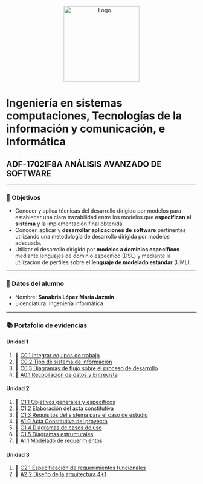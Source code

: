 <p align="center">
    <img alt="Logo" src="https://www.tijuana.tecnm.mx/wp-content/themes/tecnm/images/logo_TECT.png" width=200 height=200>
</p>

# Ingeniería en sistemas computaciones, Tecnologías de la información y comunicación, e Informática

## ADF-1702IF8A ANÁLISIS AVANZADO DE SOFTWARE

---

### :pencil: Objetivos

+ Conocer y aplica técnicas del desarrollo dirigido por modelos para establecer una clara trazabilidad entre los modelos que **especifican el sistema** y la implementación final obtenida. 
+ Conocer, aplicar y **desarrollar aplicaciones de software** pertinentes utilizando una metodología de desarrollo dirigida por modelos adecuada. 
+ Utilizar el desarrollo dirigido por **modelos a dominios específicos** mediante lenguajes de dominio específico (DSL) y mediante la utilización de perfiles sobre el **lenguaje de modelado estándar** (UML).
  
---

### :necktie: Datos del alumno

* Nombre: **Sanabria López María Jazmín**
* Licenciatura: Ingeniería informática


---


### :books: Portafolio de evidencias​
#### Unidad 1
1. :book: <a href="blog/C01._IntegrarEquiposDeTrabajo_MariaJazminSanabriaLopez.md" target="black">C0.1 Integrar equipos de trabajo</a>
2. :book: <a href="blog/C0.2_Tipo_de_Sistema_Desarrollar_SanabriaLopezMariaJazmin.md" target="black">C0.2  Tipo de sistema de información</a>
3. :book: <a href="blog/C0.3_DiagramadeFlujo_Proceso_SanabriaLopezMariaJazmin.md" target="black">C0.3 Diagramas de flujo sobre el proceso de desarrollo</a>
4. :book: <a href="blog/A0.1_Recopilacion_Entrevista_SanabriaLopezMariaJazmin.md" target="black">A0.1 Recopilación de datos y Entrevista</a>

#### Unidad 2
1. :book: <a href="blog/C1.1_ObjetivosGenerales_especificos_SanabriaLopezMariaJazmin.md" target="black">C1.1 Objetivos generales y específicos</a>
2. :book: <a href="blog/C1.2_ActaConstitutiva_delProyecto_SanabriaLopezMariaJazmin.md" target="black">C1.2 Elaboración del acta constitutiva</a>
3. :book: <a href="blog/C1.3_Requisitos_del_sistema_SanabriaLopezMariaJazmin.md" target="black">C1.3 Requisitos del sistema para el caso de estudio</a>
4. :book: <a href="blog/A1.0_ActaConstitutiva_delProyecto_SanabriaLopezMariaJazmin.md" target="black">A1.0 Acta Constitutiva del proyecto</a>
5. :book: <a href="blog/C1.4_UML_Casos_de_uso_secuencia_clases_SanabriaLopezMariaJazmin.md" target="black">C1.4 Diagramas de casos de uso</a>
6. :book: <a href="blog/C1.5_UML_Estado_componentes_distribucion_SanabriaLopezMariaJazmin.md" target="black">C1.5 Diagramas estructurales</a>
7. :book: <a href="blog/A1.1_Modelado_Requerimientos_SanabriaLopezMariaJazmin.md" target="black">A1.1 Modelado de requerimientos</a>

#### Unidad 3
1. :book: <a href="blog/C2.1_EspecificacionRequerimientos_Funcionales_SanabriaLopezMariaJazmin.md" target="black">C2.1 Especificación de requerimientos funcionales</a>
2. :book: <a href="blog/A2.2_Dise%C3%B1o_de_la_arquitectura_4%2B1SanabriaLopezMariaJazmin.md" target="black">A2.2 Diseño de la arquitectura 4+1</a>
